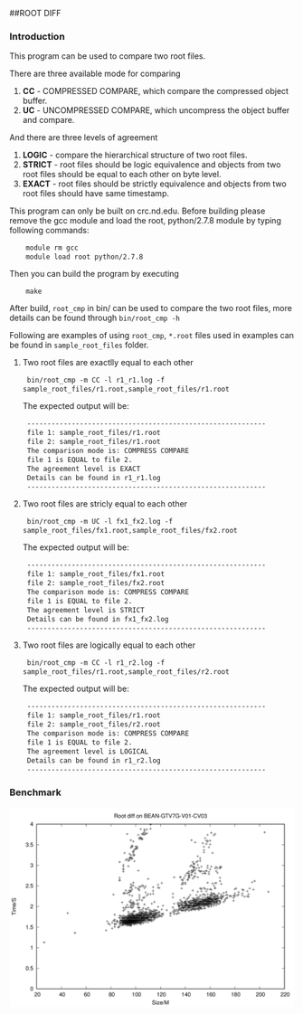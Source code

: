 ##ROOT DIFF

### Introduction

This program can be used to compare two root files.

There are three available mode for comparing

1. **CC** - COMPRESSED COMPARE, which compare the compressed object buffer.
2. **UC** - UNCOMPRESSED COMPARE, which uncompress the object buffer and compare. 
 
And there are three levels of agreement  

1. **LOGIC** - compare the hierarchical structure of two root files.
2. **STRICT** - root files should be logic equivalence and objects from 
two root files should be equal to each other on byte level.
3. **EXACT** - root files should be strictly equivalence and objects from 
two root files should have same timestamp.

This program can only be built on crc.nd.edu.
Before building please remove the gcc module and load the 
root, python/2.7.8 module by typing following commands:

        module rm gcc
        module load root python/2.7.8

Then you can build the program by executing

        make

After build, `root_cmp` in bin/ can be used to compare the 
two root files, more details can be found through `bin/root_cmp -h`

Following are examples of using `root_cmp`, `*.root` files used in 
examples can be found in `sample_root_files` folder.

1. Two root files are exactlly equal to each other 

        bin/root_cmp -m CC -l r1_r1.log -f sample_root_files/r1.root,sample_root_files/r1.root
    
    The expected output will be:
        
        -----------------------------------------------------------
        file 1: sample_root_files/r1.root
        file 2: sample_root_files/r1.root
        The comparison mode is: COMPRESS COMPARE
        file 1 is EQUAL to file 2.
        The agreement level is EXACT
        Details can be found in r1_r1.log
        -----------------------------------------------------------

2. Two root files are stricly equal to each other

        bin/root_cmp -m UC -l fx1_fx2.log -f sample_root_files/fx1.root,sample_root_files/fx2.root

    The expected output will be:
       
        -----------------------------------------------------------
        file 1: sample_root_files/fx1.root
        file 2: sample_root_files/fx2.root
        The comparison mode is: COMPRESS COMPARE
        file 1 is EQUAL to file 2.
        The agreement level is STRICT
        Details can be found in fx1_fx2.log
        -----------------------------------------------------------
                         
3. Two root files are logically equal to each other

        bin/root_cmp -m CC -l r1_r2.log -f sample_root_files/r1.root,sample_root_files/r2.root

    The expected output will be:

        -----------------------------------------------------------
        file 1: sample_root_files/r1.root
        file 2: sample_root_files/r2.root
        The comparison mode is: COMPRESS COMPARE
        file 1 is EQUAL to file 2.
        The agreement level is LOGICAL
        Details can be found in r1_r2.log
        -----------------------------------------------------------

### Benchmark

![small root files](tests/BEAN_GTV7G_V01_CV03.png)

